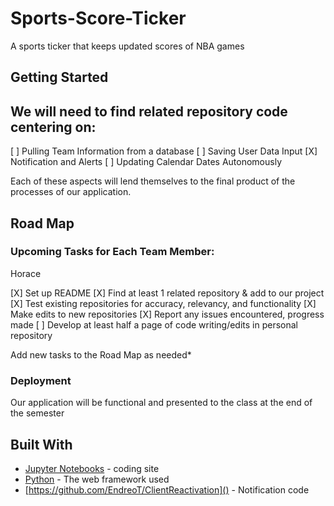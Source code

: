 # Sports-Score-Ticker
A sports ticker that keeps updated scores of NBA games
## Getting Started

## We will need to find related repository code centering on:
[ ] Pulling Team Information from a database
[ ] Saving User Data Input
[X] Notification and Alerts
[ ] Updating Calendar Dates Autonomously


Each of these aspects will lend themselves to the final product of the processes of our application.

## Road Map 
### Upcoming Tasks for Each Team Member:
Horace 

[X] Set up README
[X] Find at least 1 related repository & add to our project
[X] Test existing repositories for accuracy, relevancy, and functionality
[X] Make edits to new repositories
[X] Report any issues encountered, progress made
[ ] Develop at least half a page of code writing/edits in personal repository

Add new tasks to the Road Map as needed* 

### Deployment
Our application will be functional and presented to the class at the end of the semester 

## Built With
* [Jupyter Notebooks]() - coding site
* [Python]() - The web framework used
* [https://github.com/EndreoT/ClientReactivation]() - Notification code
